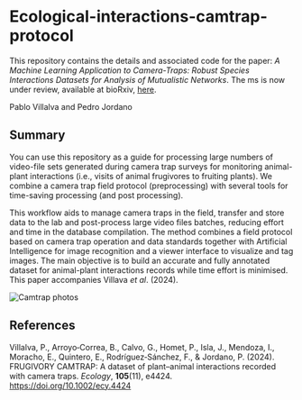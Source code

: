 # Ecological-interactions-camtrap-protocol
This repository contains the details and associated code for the paper: _A Machine Learning Application to Camera-Traps: Robust Species Interactions Datasets for Analysis of Mutualistic Networks_. The ms is now under review, available at bioRxiv, [here](https://doi.org/10.####/2025.03.##.######). 

Pablo Villalva and Pedro Jordano

## Summary
You can use this repository as a guide for processing large numbers of video-file sets generated during camera trap surveys for monitoring animal-plant interactions (i.e., visits of animal frugivores to fruiting plants). We combine a camera trap field protocol (preprocessing) with several tools for time-saving processing (and post processing). 

This workflow aids to manage camera traps in the field, transfer and store data to the lab and post-process large video files batches, reducing effort and time in the database compilation. The method combines a field protocol based on camera trap operation and data standards together with Artificial Intelligence for image recognition and a viewer interface to visualize and tag images. The main objective is to build an accurate and fully annotated dataset for animal-plant interactions records while time effort is minimised. This paper accompanies Villava _et al_. (2024).

![Camtrap photos](images/image1.png)

## References
Villalva, P., Arroyo‐Correa, B., Calvo, G., Homet, P., Isla, J., Mendoza, I., Moracho, E., Quintero, E., Rodríguez‐Sánchez, F., & Jordano, P. (2024). FRUGIVORY CAMTRAP: A dataset of plant–animal interactions recorded with camera traps. _Ecology_, **105**(11), e4424. https://doi.org/10.1002/ecy.4424
